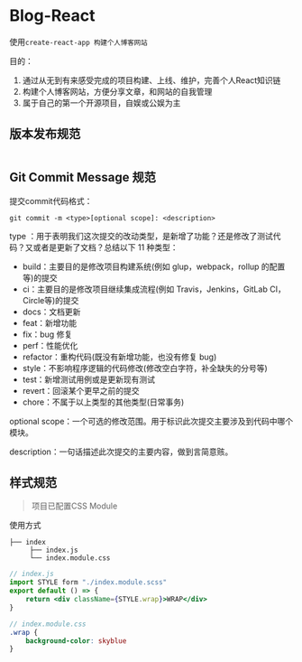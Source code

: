 # Blog-React

使用`create-react-app 构建个人博客网站`

目的：

1. 通过从无到有来感受完成的项目构建、上线、维护，完善个人React知识链
2. 构建个人博客网站，方便分享文章，和网站的自我管理
3. 属于自己的第一个开源项目，自娱或公娱为主



## 版本发布规范

```

```




## Git Commit Message 规范

提交commit代码格式：

```
git commit -m <type>[optional scope]: <description>
```

type ：用于表明我们这次提交的改动类型，是新增了功能？还是修改了测试代码？又或者是更新了文档？总结以下 11 种类型：

- build：主要目的是修改项目构建系统(例如 glup，webpack，rollup 的配置等)的提交
- ci：主要目的是修改项目继续集成流程(例如 Travis，Jenkins，GitLab CI，Circle等)的提交
- docs：文档更新
- feat：新增功能
- fix：bug 修复
- perf：性能优化
- refactor：重构代码(既没有新增功能，也没有修复 bug)
- style：不影响程序逻辑的代码修改(修改空白字符，补全缺失的分号等)
- test：新增测试用例或是更新现有测试
- revert：回滚某个更早之前的提交
- chore：不属于以上类型的其他类型(日常事务)

optional scope：一个可选的修改范围。用于标识此次提交主要涉及到代码中哪个模块。

description：一句话描述此次提交的主要内容，做到言简意赅。



## 样式规范

> 项目已配置CSS Module

使用方式

```
├── index
     ├── index.js
     └── index.module.css
```

```jsx
// index.js
import STYLE form "./index.module.scss"
export default () => {
    return <div className={STYLE.wrap}>WRAP</div>
}
```

```scss
// index.module.css
.wrap {
    background-color: skyblue
}
```

